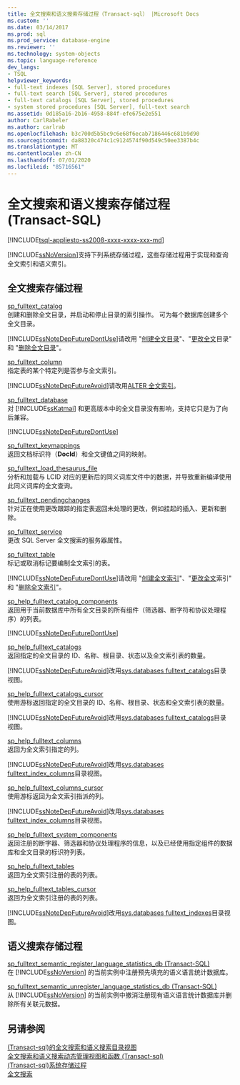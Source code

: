 ```yaml
---
title: 全文搜索和语义搜索存储过程（Transact-sql） |Microsoft Docs
ms.custom: ''
ms.date: 03/14/2017
ms.prod: sql
ms.prod_service: database-engine
ms.reviewer: ''
ms.technology: system-objects
ms.topic: language-reference
dev_langs:
- TSQL
helpviewer_keywords:
- full-text indexes [SQL Server], stored procedures
- full-text search [SQL Server], stored procedures
- full-text catalogs [SQL Server], stored procedures
- system stored procedures [SQL Server], full-text search
ms.assetid: 0d185a16-2b16-4958-884f-efe675e2e551
author: CarlRabeler
ms.author: carlrab
ms.openlocfilehash: b3c700d5b5bc9c6e68f6ecab7186446c681b9d90
ms.sourcegitcommit: da88320c474c1c9124574f90d549c50ee3387b4c
ms.translationtype: MT
ms.contentlocale: zh-CN
ms.lasthandoff: 07/01/2020
ms.locfileid: "85716561"
---
```

# <a name="full-text-search-and-semantic-search-stored-procedures-transact-sql"></a>全文搜索和语义搜索存储过程 (Transact-SQL)
[!INCLUDE[tsql-appliesto-ss2008-xxxx-xxxx-xxx-md](../../includes/applies-to-version/sqlserver.md)]

  [!INCLUDE[ssNoVersion](../../includes/ssnoversion-md.md)]支持下列系统存储过程，这些存储过程用于实现和查询全文索引和语义索引。  
  
## <a name="full-text-search-stored-procedures"></a>全文搜索存储过程  
 [sp_fulltext_catalog](../../relational-databases/system-stored-procedures/sp-fulltext-catalog-transact-sql.md)  
 创建和删除全文目录，并启动和停止目录的索引操作。 可为每个数据库创建多个全文目录。  
  
 [!INCLUDE[ssNoteDepFutureDontUse](../../includes/ssnotedepfuturedontuse-md.md)]请改用 "[创建全文目录](../../t-sql/statements/create-fulltext-catalog-transact-sql.md)"、"[更改全文](../../t-sql/statements/alter-fulltext-catalog-transact-sql.md)目录" 和 "[删除全文目录](../../t-sql/statements/drop-fulltext-catalog-transact-sql.md)"。  
  
 [sp_fulltext_column](../../relational-databases/system-stored-procedures/sp-fulltext-column-transact-sql.md)  
 指定表的某个特定列是否参与全文索引。  
  
 [!INCLUDE[ssNoteDepFutureAvoid](../../includes/ssnotedepfutureavoid-md.md)]请改用[ALTER 全文索引](../../t-sql/statements/alter-fulltext-index-transact-sql.md)。  
  
 [sp_fulltext_database](../../relational-databases/system-stored-procedures/sp-fulltext-database-transact-sql.md)  
 对 [!INCLUDE[ssKatmai](../../includes/sskatmai-md.md)] 和更高版本中的全文目录没有影响，支持它只是为了向后兼容。  
  
 [!INCLUDE[ssNoteDepFutureDontUse](../../includes/ssnotedepfuturedontuse-md.md)]  
  
 [sp_fulltext_keymappings](../../relational-databases/system-stored-procedures/sp-fulltext-keymappings-transact-sql.md)  
 返回文档标识符（**DocId**）和全文键值之间的映射。  
  
 [sp_fulltext_load_thesaurus_file](../../relational-databases/system-stored-procedures/sp-fulltext-load-thesaurus-file-transact-sql.md)  
 分析和加载与 LCID 对应的更新后的同义词库文件中的数据，并导致重新编译使用此同义词库的全文查询。  
  
 [sp_fulltext_pendingchanges](../../relational-databases/system-stored-procedures/sp-fulltext-pendingchanges-transact-sql.md)  
 针对正在使用更改跟踪的指定表返回未处理的更改，例如挂起的插入、更新和删除。  
  
 [sp_fulltext_service](../../relational-databases/system-stored-procedures/sp-fulltext-service-transact-sql.md)  
 更改 SQL Server 全文搜索的服务器属性。  
  
 [sp_fulltext_table](../../relational-databases/system-stored-procedures/sp-fulltext-table-transact-sql.md)  
 标记或取消标记要编制全文索引的表。  
  
 [!INCLUDE[ssNoteDepFutureDontUse](../../includes/ssnotedepfuturedontuse-md.md)]请改用 "[创建全文索引](../../t-sql/statements/create-fulltext-index-transact-sql.md)"、"[更改全文](../../t-sql/statements/alter-fulltext-index-transact-sql.md)索引" 和 "[删除全文索引](../../t-sql/statements/drop-fulltext-index-transact-sql.md)"。  
  
 [sp_help_fulltext_catalog_components](../../relational-databases/system-stored-procedures/sp-help-fulltext-catalog-components-transact-sql.md)  
 返回用于当前数据库中所有全文目录的所有组件（筛选器、断字符和协议处理程序）的列表。  
  
 [!INCLUDE[ssNoteDepFutureDontUse](../../includes/ssnotedepfuturedontuse-md.md)]  
  
 [sp_help_fulltext_catalogs](../../relational-databases/system-stored-procedures/sp-help-fulltext-catalogs-transact-sql.md)  
 返回指定的全文目录的 ID、名称、根目录、状态以及全文索引表的数量。  
  
 [!INCLUDE[ssNoteDepFutureAvoid](../../includes/ssnotedepfutureavoid-md.md)]改用[sys.databases fulltext_catalogs](../../relational-databases/system-catalog-views/sys-fulltext-catalogs-transact-sql.md)目录视图。  
  
 [sp_help_fulltext_catalogs_cursor](../../relational-databases/system-stored-procedures/sp-help-fulltext-catalogs-cursor-transact-sql.md)  
 使用游标返回指定的全文目录的 ID、名称、根目录、状态和全文索引表的数量。  
  
 [!INCLUDE[ssNoteDepFutureAvoid](../../includes/ssnotedepfutureavoid-md.md)]改用[sys.databases fulltext_catalogs](../../relational-databases/system-catalog-views/sys-fulltext-catalogs-transact-sql.md)目录视图。  
  
 [sp_help_fulltext_columns](../../relational-databases/system-stored-procedures/sp-help-fulltext-columns-transact-sql.md)  
 返回为全文索引指定的列。  
  
 [!INCLUDE[ssNoteDepFutureAvoid](../../includes/ssnotedepfutureavoid-md.md)]改用[sys.databases fulltext_index_columns](../../relational-databases/system-catalog-views/sys-fulltext-index-columns-transact-sql.md)目录视图。  
  
 [sp_help_fulltext_columns_cursor](../../relational-databases/system-stored-procedures/sp-help-fulltext-columns-cursor-transact-sql.md)  
 使用游标返回为全文索引指派的列。  
  
 [!INCLUDE[ssNoteDepFutureAvoid](../../includes/ssnotedepfutureavoid-md.md)]改用[sys.databases fulltext_index_columns](../../relational-databases/system-catalog-views/sys-fulltext-index-columns-transact-sql.md)目录视图。  
  
 [sp_help_fulltext_system_components](../../relational-databases/system-stored-procedures/sp-help-fulltext-system-components-transact-sql.md)  
 返回注册的断字器、筛选器和协议处理程序的信息，以及已经使用指定组件的数据库和全文目录的标识符列表。  
  
 [sp_help_fulltext_tables](../../relational-databases/system-stored-procedures/sp-help-fulltext-tables-transact-sql.md)  
 返回为全文索引注册的表的列表。  
  
 [sp_help_fulltext_tables_cursor](../../relational-databases/system-stored-procedures/sp-help-fulltext-tables-cursor-transact-sql.md)  
 返回为全文索引注册的表的列表。  
  
 [!INCLUDE[ssNoteDepFutureAvoid](../../includes/ssnotedepfutureavoid-md.md)]改用[sys.databases fulltext_indexes](../../relational-databases/system-catalog-views/sys-fulltext-indexes-transact-sql.md)目录视图。  
  
## <a name="semantic-search-stored-procedures"></a>语义搜索存储过程  
 [sp_fulltext_semantic_register_language_statistics_db (Transact-SQL)](../../relational-databases/system-stored-procedures/sp-fulltext-semantic-register-language-statistics-db-transact-sql.md)  
 在 [!INCLUDE[ssNoVersion](../../includes/ssnoversion-md.md)] 的当前实例中注册预先填充的语义语言统计数据库。  
  
 [sp_fulltext_semantic_unregister_language_statistics_db (Transact-SQL)](../../relational-databases/system-stored-procedures/sp-fulltext-semantic-unregister-language-statistics-db-transact-sql.md)  
 从 [!INCLUDE[ssNoVersion](../../includes/ssnoversion-md.md)] 的当前实例中撤消注册现有语义语言统计数据库并删除所有关联元数据。  
  
## <a name="see-also"></a>另请参阅  
 [&#40;Transact-sql&#41;的全文搜索和语义搜索目录视图](../../relational-databases/system-catalog-views/full-text-search-and-semantic-search-catalog-views-transact-sql.md)   
 [全文搜索和语义搜索动态管理视图和函数 &#40;Transact-sql&#41;](../../relational-databases/system-dynamic-management-views/full-text-and-semantic-search-dynamic-management-views-functions.md)   
 [&#40;Transact-sql&#41;系统存储过程](../../relational-databases/system-stored-procedures/system-stored-procedures-transact-sql.md)   
 [全文搜索](../../relational-databases/search/full-text-search.md)  
  
  
